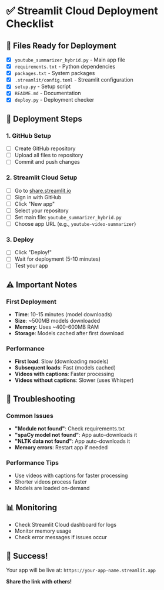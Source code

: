 # ✅ Streamlit Cloud Deployment Checklist

## 📁 Files Ready for Deployment

- [x] `youtube_summarizer_hybrid.py` - Main app file
- [x] `requirements.txt` - Python dependencies
- [x] `packages.txt` - System packages
- [x] `.streamlit/config.toml` - Streamlit configuration
- [x] `setup.py` - Setup script
- [x] `README.md` - Documentation
- [x] `deploy.py` - Deployment checker

## 🚀 Deployment Steps

### 1. GitHub Setup
- [ ] Create GitHub repository
- [ ] Upload all files to repository
- [ ] Commit and push changes

### 2. Streamlit Cloud Setup
- [ ] Go to [share.streamlit.io](https://share.streamlit.io)
- [ ] Sign in with GitHub
- [ ] Click "New app"
- [ ] Select your repository
- [ ] Set main file: `youtube_summarizer_hybrid.py`
- [ ] Choose app URL (e.g., `youtube-video-summarizer`)

### 3. Deploy
- [ ] Click "Deploy!"
- [ ] Wait for deployment (5-10 minutes)
- [ ] Test your app

## ⚠️ Important Notes

### First Deployment
- **Time**: 10-15 minutes (model downloads)
- **Size**: ~500MB models downloaded
- **Memory**: Uses ~400-600MB RAM
- **Storage**: Models cached after first download

### Performance
- **First load**: Slow (downloading models)
- **Subsequent loads**: Fast (models cached)
- **Videos with captions**: Faster processing
- **Videos without captions**: Slower (uses Whisper)

## 🔧 Troubleshooting

### Common Issues
- **"Module not found"**: Check requirements.txt
- **"spaCy model not found"**: App auto-downloads it
- **"NLTK data not found"**: App auto-downloads it
- **Memory errors**: Restart app if needed

### Performance Tips
- Use videos with captions for faster processing
- Shorter videos process faster
- Models are loaded on-demand

## 📊 Monitoring

- Check Streamlit Cloud dashboard for logs
- Monitor memory usage
- Check error messages if issues occur

## 🎉 Success!

Your app will be live at:
`https://your-app-name.streamlit.app`

**Share the link with others!**
